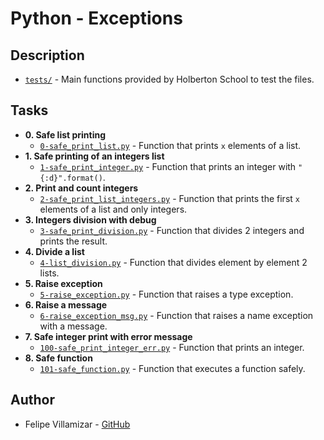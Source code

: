 # Python - Exceptions

## Description

* [`tests/`](./tests) - Main functions provided by Holberton School to test the files.

## Tasks

* **0. Safe list printing**
  * [`0-safe_print_list.py`](./0-safe_print_list.py) - Function that prints `x` elements of a list.
* **1. Safe printing of an integers list**
  * [`1-safe_print_integer.py`](./1-safe_print_integer.py) - Function that prints an integer with `"{:d}".format()`.
* **2. Print and count integers**
  * [`2-safe_print_list_integers.py`](./2-safe_print_list_integers.py) - Function that prints the first `x` elements of a list and only integers.
* **3. Integers division with debug**
  * [`3-safe_print_division.py`](./3-safe_print_division.py) - Function that divides 2 integers and prints the result.
* **4. Divide a list**
  * [`4-list_division.py`](./4-list_division.py) - Function that divides element by element 2 lists.
* **5. Raise exception**
  * [`5-raise_exception.py`](./5-raise_exception.py) - Function that raises a type exception.
* **6. Raise a message**
  * [`6-raise_exception_msg.py`](./6-raise_exception_msg.py) - Function that raises a name exception with a message.
* **7. Safe integer print with error message**
  * [`100-safe_print_integer_err.py`](./100-safe_print_integer_err.py) - Function that prints an integer.
* **8. Safe function**
  * [`101-safe_function.py`](./101-safe_function.py) - Function that executes a function safely.

## Author
* Felipe Villamizar - [GitHub](https://github.com/felipevcc)
